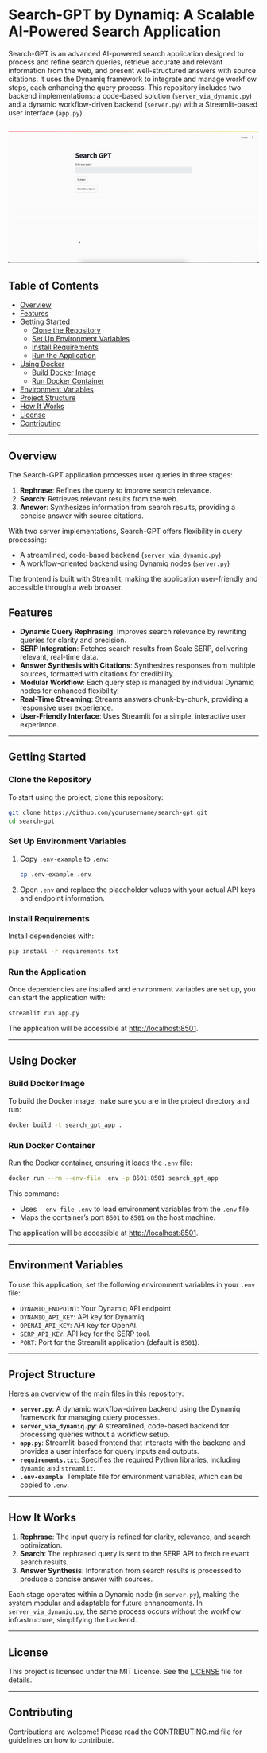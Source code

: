 # Search-GPT by Dynamiq: A Scalable AI-Powered Search Application

Search-GPT is an advanced AI-powered search application designed to process and refine search queries, retrieve accurate and relevant information from the web, and present well-structured answers with source citations. It uses the Dynamiq framework to integrate and manage workflow steps, each enhancing the query process. This repository includes two backend implementations: a code-based solution (`server_via_dynamiq.py`) and a dynamic workflow-driven backend (`server.py`) with a Streamlit-based user interface (`app.py`).

![](demo.gif)
---

## Table of Contents

- [Overview](#overview)
- [Features](#features)
- [Getting Started](#getting-started)
  - [Clone the Repository](#clone-the-repository)
  - [Set Up Environment Variables](#set-up-environment-variables)
  - [Install Requirements](#install-requirements)
  - [Run the Application](#run-the-application)
- [Using Docker](#using-docker)
  - [Build Docker Image](#build-docker-image)
  - [Run Docker Container](#run-docker-container)
- [Environment Variables](#environment-variables)
- [Project Structure](#project-structure)
- [How It Works](#how-it-works)
- [License](#license)
- [Contributing](#contributing)

---

## Overview

The Search-GPT application processes user queries in three stages:

1. **Rephrase**: Refines the query to improve search relevance.
2. **Search**: Retrieves relevant results from the web.
3. **Answer**: Synthesizes information from search results, providing a concise answer with source citations.

With two server implementations, Search-GPT offers flexibility in query processing:

- A streamlined, code-based backend (`server_via_dynamiq.py`)
- A workflow-oriented backend using Dynamiq nodes (`server.py`)

The frontend is built with Streamlit, making the application user-friendly and accessible through a web browser.


## Features

- **Dynamic Query Rephrasing**: Improves search relevance by rewriting queries for clarity and precision.
- **SERP Integration**: Fetches search results from Scale SERP, delivering relevant, real-time data.
- **Answer Synthesis with Citations**: Synthesizes responses from multiple sources, formatted with citations for credibility.
- **Modular Workflow**: Each query step is managed by individual Dynamiq nodes for enhanced flexibility.
- **Real-Time Streaming**: Streams answers chunk-by-chunk, providing a responsive user experience.
- **User-Friendly Interface**: Uses Streamlit for a simple, interactive user experience.
---

## Getting Started

### Clone the Repository

To start using the project, clone this repository:

```bash
git clone https://github.com/yourusername/search-gpt.git
cd search-gpt
```

### Set Up Environment Variables

1. Copy `.env-example` to `.env`:

   ```bash
   cp .env-example .env
   ```

2. Open `.env` and replace the placeholder values with your actual API keys and endpoint information.

### Install Requirements

Install dependencies with:

```bash
pip install -r requirements.txt
```

### Run the Application

Once dependencies are installed and environment variables are set up, you can start the application with:

```bash
streamlit run app.py
```

The application will be accessible at [http://localhost:8501](http://localhost:8501).

---

## Using Docker

### Build Docker Image

To build the Docker image, make sure you are in the project directory and run:

```bash
docker build -t search_gpt_app .
```

### Run Docker Container

Run the Docker container, ensuring it loads the `.env` file:

```bash
docker run --rm --env-file .env -p 8501:8501 search_gpt_app
```

This command:
- Uses `--env-file .env` to load environment variables from the `.env` file.
- Maps the container’s port `8501` to `8501` on the host machine.

The application will be accessible at [http://localhost:8501](http://localhost:8501).

---

## Environment Variables

To use this application, set the following environment variables in your `.env` file:

- `DYNAMIQ_ENDPOINT`: Your Dynamiq API endpoint.
- `DYNAMIQ_API_KEY`: API key for Dynamiq.
- `OPENAI_API_KEY`: API key for OpenAI.
- `SERP_API_KEY`: API key for the SERP tool.
- `PORT`: Port for the Streamlit application (default is `8501`).

---

## Project Structure

Here’s an overview of the main files in this repository:

- **`server.py`**: A dynamic workflow-driven backend using the Dynamiq framework for managing query processes.
- **`server_via_dynamiq.py`**: A streamlined, code-based backend for processing queries without a workflow setup.
- **`app.py`**: Streamlit-based frontend that interacts with the backend and provides a user interface for query inputs and outputs.
- **`requirements.txt`**: Specifies the required Python libraries, including `dynamiq` and `streamlit`.
- **`.env-example`**: Template file for environment variables, which can be copied to `.env`.

---

## How It Works

1. **Rephrase**: The input query is refined for clarity, relevance, and search optimization.
2. **Search**: The rephrased query is sent to the SERP API to fetch relevant search results.
3. **Answer Synthesis**: Information from search results is processed to produce a concise answer with sources. 

Each stage operates within a Dynamiq node (in `server.py`), making the system modular and adaptable for future enhancements. In `server_via_dynamiq.py`, the same process occurs without the workflow infrastructure, simplifying the backend.

---

## License

This project is licensed under the MIT License. See the [LICENSE](LICENSE) file for details.

---

## Contributing

Contributions are welcome! Please read the [CONTRIBUTING.md](CONTRIBUTING.md) file for guidelines on how to contribute.